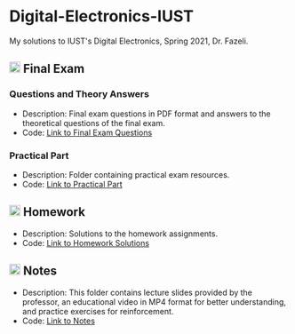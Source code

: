 # Digital-Electronics-IUST
My solutions to IUST's Digital Electronics, Spring 2021, Dr. Fazeli.

## <img width="20" height="20" src="https://img.icons8.com/wired/64/41b883/test-passed.png" alt="test-passed"/> Final Exam
### Questions and Theory Answers
- Description: Final exam questions in PDF format and answers to the theoretical questions of the final exam.
- Code: [Link to Final Exam Questions](https://github.com/lelnazrezaeel/Digital-Electronics-IUST/tree/main/Final%20Exam)

### Practical Part
- Description: Folder containing practical exam resources.
- Code: [Link to Practical Part](https://github.com/lelnazrezaeel/Digital-Electronics-IUST/tree/main/Final%20Exam/Practical_Answers)

## <img width="20" height="20" src="https://img.icons8.com/ios/50/41b883/homework.png" alt="homework"/> Homework
- Description: Solutions to the homework assignments.
- Code: [Link to Homework Solutions](https://github.com/lelnazrezaeel/Digital-Electronics-IUST/tree/main/Homework)

## <img width="20" height="20" src="https://img.icons8.com/external-smashingstocks-mixed-smashing-stocks/68/41b883/external-Notes-work-from-home-smashingstocks-mixed-smashing-stocks-2.png" alt="external-Notes-work-from-home-smashingstocks-mixed-smashing-stocks-2"/> Notes
- Description: This folder contains lecture slides provided by the professor, an educational video in MP4 format for better understanding, and practice exercises for reinforcement.
- Code: [Link to Notes](https://github.com/lelnazrezaeel/Digital-Electronics-IUST/tree/main/Notes)
